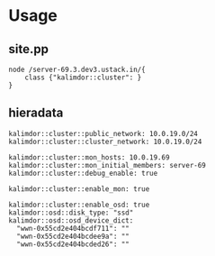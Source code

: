 Usage
=====

site.pp
-------

	node /server-69.3.dev3.ustack.in/{
   		class {"kalimdor::cluster": }
	}


hieradata
---------


	kalimdor::cluster::public_network: 10.0.19.0/24
	kalimdor::cluster::cluster_network: 10.0.19.0/24

	kalimdor::cluster::mon_hosts: 10.0.19.69
	kalimdor::cluster::mon_initial_members: server-69
	kalimdor::cluster::debug_enable: true

	kalimdor::cluster::enable_mon: true

	kalimdor::cluster::enable_osd: true
	kalimdor::osd::disk_type: "ssd"
	kalimdor::osd::osd_device_dict:
	  "wwn-0x55cd2e404bcdf711": ""
	  "wwn-0x55cd2e404bcdee9a": ""
	  "wwn-0x55cd2e404bcded26": ""
